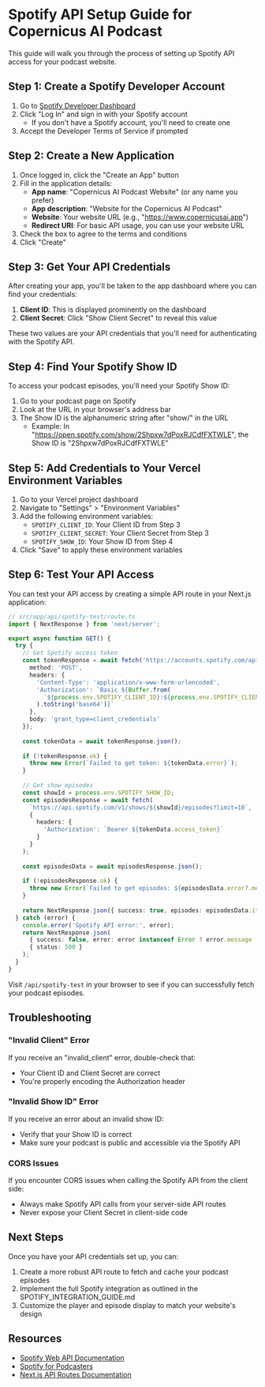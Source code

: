 # Spotify API Setup Guide for Copernicus AI Podcast

This guide will walk you through the process of setting up Spotify API access for your podcast website.

## Step 1: Create a Spotify Developer Account

1. Go to [Spotify Developer Dashboard](https://developer.spotify.com/dashboard/)
2. Click "Log In" and sign in with your Spotify account
   - If you don't have a Spotify account, you'll need to create one
3. Accept the Developer Terms of Service if prompted

## Step 2: Create a New Application

1. Once logged in, click the "Create an App" button
2. Fill in the application details:
   - **App name**: "Copernicus AI Podcast Website" (or any name you prefer)
   - **App description**: "Website for the Copernicus AI Podcast"
   - **Website**: Your website URL (e.g., "https://www.copernicusai.app")
   - **Redirect URI**: For basic API usage, you can use your website URL
3. Check the box to agree to the terms and conditions
4. Click "Create"

## Step 3: Get Your API Credentials

After creating your app, you'll be taken to the app dashboard where you can find your credentials:

1. **Client ID**: This is displayed prominently on the dashboard
2. **Client Secret**: Click "Show Client Secret" to reveal this value

These two values are your API credentials that you'll need for authenticating with the Spotify API.

## Step 4: Find Your Spotify Show ID

To access your podcast episodes, you'll need your Spotify Show ID:

1. Go to your podcast page on Spotify
2. Look at the URL in your browser's address bar
3. The Show ID is the alphanumeric string after "show/" in the URL
   - Example: In "https://open.spotify.com/show/2Shpxw7dPoxRJCdfFXTWLE", the Show ID is "2Shpxw7dPoxRJCdfFXTWLE"

## Step 5: Add Credentials to Your Vercel Environment Variables

1. Go to your Vercel project dashboard
2. Navigate to "Settings" > "Environment Variables"
3. Add the following environment variables:
   - `SPOTIFY_CLIENT_ID`: Your Client ID from Step 3
   - `SPOTIFY_CLIENT_SECRET`: Your Client Secret from Step 3
   - `SPOTIFY_SHOW_ID`: Your Show ID from Step 4
4. Click "Save" to apply these environment variables

## Step 6: Test Your API Access

You can test your API access by creating a simple API route in your Next.js application:

```typescript
// src/app/api/spotify-test/route.ts
import { NextResponse } from 'next/server';

export async function GET() {
  try {
    // Get Spotify access token
    const tokenResponse = await fetch('https://accounts.spotify.com/api/token', {
      method: 'POST',
      headers: {
        'Content-Type': 'application/x-www-form-urlencoded',
        'Authorization': `Basic ${Buffer.from(
          `${process.env.SPOTIFY_CLIENT_ID}:${process.env.SPOTIFY_CLIENT_SECRET}`
        ).toString('base64')}`
      },
      body: 'grant_type=client_credentials'
    });
    
    const tokenData = await tokenResponse.json();
    
    if (!tokenResponse.ok) {
      throw new Error(`Failed to get token: ${tokenData.error}`);
    }
    
    // Get show episodes
    const showId = process.env.SPOTIFY_SHOW_ID;
    const episodesResponse = await fetch(
      `https://api.spotify.com/v1/shows/${showId}/episodes?limit=10`,
      {
        headers: {
          'Authorization': `Bearer ${tokenData.access_token}`
        }
      }
    );
    
    const episodesData = await episodesResponse.json();
    
    if (!episodesResponse.ok) {
      throw new Error(`Failed to get episodes: ${episodesData.error?.message || 'Unknown error'}`);
    }
    
    return NextResponse.json({ success: true, episodes: episodesData.items });
  } catch (error) {
    console.error('Spotify API error:', error);
    return NextResponse.json(
      { success: false, error: error instanceof Error ? error.message : 'Unknown error' },
      { status: 500 }
    );
  }
}
```

Visit `/api/spotify-test` in your browser to see if you can successfully fetch your podcast episodes.

## Troubleshooting

### "Invalid Client" Error

If you receive an "invalid_client" error, double-check that:
- Your Client ID and Client Secret are correct
- You're properly encoding the Authorization header

### "Invalid Show ID" Error

If you receive an error about an invalid show ID:
- Verify that your Show ID is correct
- Make sure your podcast is public and accessible via the Spotify API

### CORS Issues

If you encounter CORS issues when calling the Spotify API from the client side:
- Always make Spotify API calls from your server-side API routes
- Never expose your Client Secret in client-side code

## Next Steps

Once you have your API credentials set up, you can:

1. Create a more robust API route to fetch and cache your podcast episodes
2. Implement the full Spotify integration as outlined in the SPOTIFY_INTEGRATION_GUIDE.md
3. Customize the player and episode display to match your website's design

## Resources

- [Spotify Web API Documentation](https://developer.spotify.com/documentation/web-api/)
- [Spotify for Podcasters](https://podcasters.spotify.com/)
- [Next.js API Routes Documentation](https://nextjs.org/docs/api-routes/introduction) 